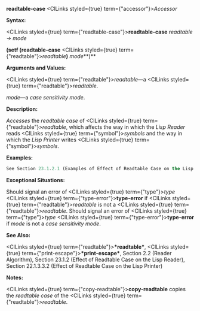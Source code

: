 **readtable-case** <ClLinks styled={true} term={"accessor"}><i>Accessor</i></ClLinks> 



**Syntax:** 



<ClLinks styled={true} term={"readtable-case"}><b>readtable-case</b></ClLinks> *readtable → mode* 



**(setf (readtable-case** <ClLinks styled={true} term={"readtable"}><i>readtable</i></ClLinks>**)** *mode***)** 



**Arguments and Values:** 



<ClLinks styled={true} term={"readtable"}><i>readtable</i></ClLinks>—a <ClLinks styled={true} term={"readtable"}><i>readtable</i></ClLinks>. 



*mode*—a *case sensitivity mode*. 







 



 



**Description:** 



*Accesses* the *readtable case* of <ClLinks styled={true} term={"readtable"}><i>readtable</i></ClLinks>, which affects the way in which the *Lisp Reader* reads <ClLinks styled={true} term={"symbol"}><i>symbols</i></ClLinks> and the way in which the *Lisp Printer* writes <ClLinks styled={true} term={"symbol"}><i>symbols</i></ClLinks>. 



**Examples:**
```lisp
See Section 23.1.2.1 (Examples of Effect of Readtable Case on the Lisp Reader) and Section 22.1.3.3.2.1 (Examples of Effect of Readtable Case on the Lisp Printer). 
```
**Exceptional Situations:** 



Should signal an error of <ClLinks styled={true} term={"type"}><i>type</i></ClLinks> <ClLinks styled={true} term={"type-error"}><b>type-error</b></ClLinks> if <ClLinks styled={true} term={"readtable"}><i>readtable</i></ClLinks> is not a <ClLinks styled={true} term={"readtable"}><i>readtable</i></ClLinks>. Should signal an error of <ClLinks styled={true} term={"type"}><i>type</i></ClLinks> <ClLinks styled={true} term={"type-error"}><b>type-error</b></ClLinks> if *mode* is not a *case sensitivity mode*. 



**See Also:** 



<ClLinks styled={true} term={"readtable"}><b>\*readtable\*</b></ClLinks>, <ClLinks styled={true} term={"print-escape"}><b>\*print-escape\*</b></ClLinks>, Section 2.2 (Reader Algorithm), Section 23.1.2 (Effect of Readtable Case on the Lisp Reader), Section 22.1.3.3.2 (Effect of Readtable Case on the Lisp Printer) 



**Notes:** 



<ClLinks styled={true} term={"copy-readtable"}><b>copy-readtable</b></ClLinks> copies the *readtable case* of the <ClLinks styled={true} term={"readtable"}><i>readtable</i></ClLinks>. 



